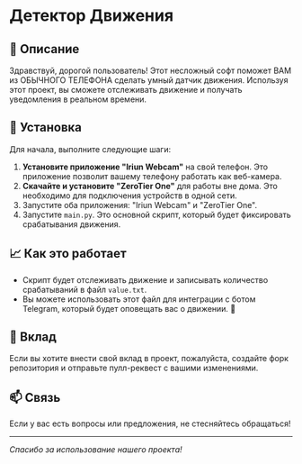 # Детектор Движения

## 📜 Описание

Здравствуй, дорогой пользователь! Этот несложный софт поможет ВАМ из ОБЫЧНОГО ТЕЛЕФОНА сделать умный датчик движения. Используя этот проект, вы сможете отслеживать движение и получать уведомления в реальном времени.

## 🚀 Установка

Для начала, выполните следующие шаги:

1. **Установите приложение "Iriun Webcam"** на свой телефон. Это приложение позволит вашему телефону работать как веб-камера.
2. **Скачайте и установите "ZeroTier One"** для работы вне дома. Это необходимо для подключения устройств в одной сети.
3. Запустите оба приложения: "Iriun Webcam" и "ZeroTier One".
4. Запустите `main.py`. Это основной скрипт, который будет фиксировать срабатывания движения.

## 📈 Как это работает

- Скрипт будет отслеживать движение и записывать количество срабатываний в файл `value.txt`.
- Вы можете использовать этот файл для интеграции с ботом Telegram, который будет оповещать вас о движении. 🥰

## 🤝 Вклад

Если вы хотите внести свой вклад в проект, пожалуйста, создайте форк репозитория и отправьте пулл-реквест с вашими изменениями.

## 📫 Связь

Если у вас есть вопросы или предложения, не стесняйтесь обращаться!

---

*Спасибо за использование нашего проекта!*
